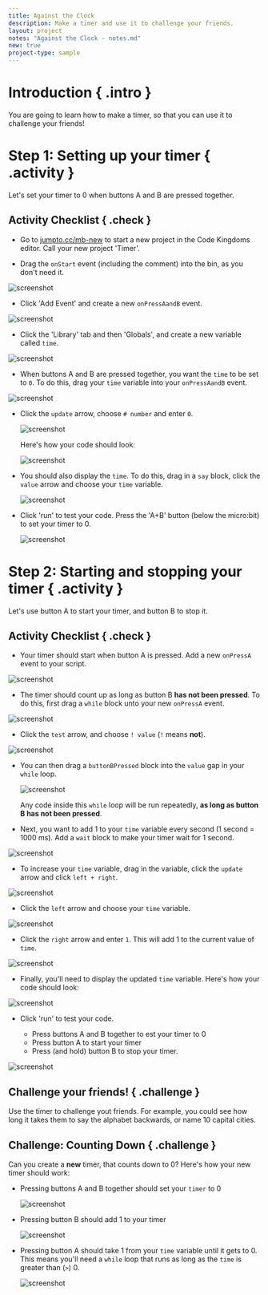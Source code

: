 ```yaml
---
title: Against the Clock
description: Make a timer and use it to challenge your friends.
layout: project
notes: "Against the Clock - notes.md"
new: true
project-type: sample
---
```


# Introduction { .intro }

You are going to learn how to make a timer, so that you can use it to challenge your friends!

# Step 1: Setting up your timer { .activity }

Let's set your timer to 0 when buttons A and B are pressed together.

## Activity Checklist { .check }

+ Go to <a href="http://jumpto.cc/mb-new" target="_blank">jumpto.cc/mb-new</a> to start a new project in the Code Kingdoms editor. Call your new project 'Timer'.

+ Drag the `onStart` event (including the comment) into the bin, as you don't need it.

![screenshot](images/clock-bin.png)

+ Click 'Add Event' and create a new `onPressAandB` event.

![screenshot](images/clock-a+b.png)

+ Click the 'Library' tab and then 'Globals', and create a new variable called `time`.

![screenshot](images/clock-time-var.png)

+ When buttons A and B are pressed together, you want the `time` to be set to `0`. To do this, drag your `time` variable into your `onPressAandB` event.

![screenshot](images/clock-time-reset1.png)

+ Click the `update` arrow, choose `# number` and enter `0`.
	
	![screenshot](images/clock-time-reset2.png)

	Here's how your code should look:

	![screenshot](images/clock-time-reset3.png)

+ You should also display the `time`. To do this, drag in a `say` block, click the `value` arrow and choose your `time` variable.

	![screenshot](images/clock-time-reset4.png)

+ Click 'run' to test your code. Press the 'A+B' button (below the micro:bit) to set your timer to 0.

	![screenshot](images/clock-test-reset.png)

# Step 2: Starting and stopping your timer { .activity }

Let's use button A to start your timer, and button B to stop it.

## Activity Checklist { .check }

+ Your timer should start when button A is pressed. Add a new `onPressA` event to your script.

![screenshot](images/clock-a.png)

+ The timer should count up as long as button B __has not been pressed__. To do this, first drag a `while` block unto your new `onPressA` event.

![screenshot](images/clock-while.png)

+ Click the `test` arrow, and choose `! value` (`!` means __not__).

![screenshot](images/clock-not.png)

+ You can then drag a `buttonBPressed` block into the `value` gap in your `while` loop.

	![screenshot](images/clock-buttonB.png)

	Any code inside this `while` loop will be run repeatedly, __as long as button B has not been pressed__.

+ Next, you want to add 1 to your `time` variable every second (1 second = 1000 ms). Add a `wait` block to make your timer wait for 1 second.

![screenshot](images/clock-wait.png)

+ To increase your `time` variable, drag in the variable, click the `update` arrow and click `left + right`.

![screenshot](images/clock-plus.png)

+ Click the `left` arrow and choose your `time` variable.

![screenshot](images/clock-left.png)

+ Click the `right` arrow and enter `1`. This will add 1 to the current value of `time`.

![screenshot](images/clock-right.png)

+ Finally, you'll need to display the updated `time` variable. Here's how your code should look:

![screenshot](images/clock-time-update-display.png)

+ Click 'run' to test your code.

	+ Press buttons A and B together to est your timer to 0
	+ Press button A to start your timer
	+ Press (and hold) button B to stop your timer.

![screenshot](images/clock-test-start.png)

## Challenge your friends! { .challenge }
Use the timer to challenge yout friends. For example, you could see how long it takes them to say the alphabet backwards, or name 10 capital cities.

## Challenge: Counting Down { .challenge }
Can you create a __new__ timer, that counts down to 0? Here's how your new timer should work:

+ Pressing buttons A and B together should set your `timer` to 0

	![screenshot](images/clock-countdown-a+b.png)

+ Pressing button B should add 1 to your timer

	![screenshot](images/clock-countdown-b.png)

+ Pressing button A should take 1 from your `time` variable until it gets to 0. This means you'll need a `while` loop that runs as long as the `time` is greater than (`>`) 0.

	![screenshot](images/clock-countdown-a.png)